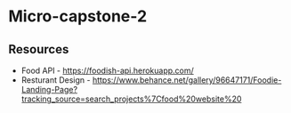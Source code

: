 # Micro-capstone-2

## Resources
- Food API - https://foodish-api.herokuapp.com/
- Resturant Design - https://www.behance.net/gallery/96647171/Foodie-Landing-Page?tracking_source=search_projects%7Cfood%20website%20